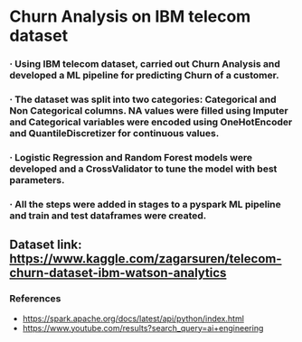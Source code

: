 # Churn Analysis on IBM telecom dataset

### ·	Using IBM telecom dataset, carried out Churn Analysis and developed a ML pipeline for predicting Churn of a customer.

### ·	The dataset was split into two categories: Categorical and Non Categorical columns. NA values were filled using Imputer and Categorical variables were encoded using OneHotEncoder and QuantileDiscretizer for continuous values. 

### ·	Logistic Regression and Random Forest models were developed and a CrossValidator to tune the model with best parameters.

### ·	All the steps were added in stages to a pyspark ML pipeline and train and test dataframes were created.

## Dataset link: https://www.kaggle.com/zagarsuren/telecom-churn-dataset-ibm-watson-analytics


### References 
- https://spark.apache.org/docs/latest/api/python/index.html
- https://www.youtube.com/results?search_query=ai+engineering